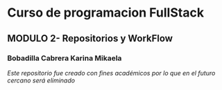 # Curso de programacion FullStack
## MODULO 2- Repositorios y WorkFlow
### Bobadilla Cabrera Karina Mikaela 
*Este repositorio fue creado con fines académicos por lo que en el futuro
cercano será eliminado*


